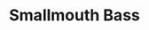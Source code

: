 ---
templateKey: blog-post
featuredpost: false
featuredimage: /assets/Smallmouth_Bass.png
title: Smallmouth Bass
description: Fish~Pole
testfield: 274
---
